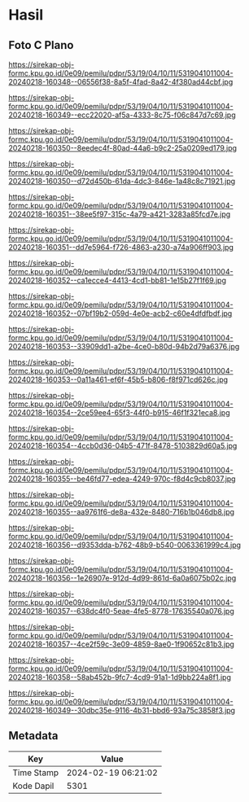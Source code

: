 # Hasil

## Foto C Plano

https://sirekap-obj-formc.kpu.go.id/0e09/pemilu/pdpr/53/19/04/10/11/5319041011004-20240218-160348--06556f38-8a5f-4fad-8a42-4f380ad44cbf.jpg

https://sirekap-obj-formc.kpu.go.id/0e09/pemilu/pdpr/53/19/04/10/11/5319041011004-20240218-160349--ecc22020-af5a-4333-8c75-f06c847d7c69.jpg

https://sirekap-obj-formc.kpu.go.id/0e09/pemilu/pdpr/53/19/04/10/11/5319041011004-20240218-160350--8eedec4f-80ad-44a6-b9c2-25a0209ed179.jpg

https://sirekap-obj-formc.kpu.go.id/0e09/pemilu/pdpr/53/19/04/10/11/5319041011004-20240218-160350--d72d450b-61da-4dc3-846e-1a48c8c71921.jpg

https://sirekap-obj-formc.kpu.go.id/0e09/pemilu/pdpr/53/19/04/10/11/5319041011004-20240218-160351--38ee5f97-315c-4a79-a421-3283a85fcd7e.jpg

https://sirekap-obj-formc.kpu.go.id/0e09/pemilu/pdpr/53/19/04/10/11/5319041011004-20240218-160351--dd7e5964-f726-4863-a230-a74a906ff903.jpg

https://sirekap-obj-formc.kpu.go.id/0e09/pemilu/pdpr/53/19/04/10/11/5319041011004-20240218-160352--ca1ecce4-4413-4cd1-bb81-1e15b27f1f69.jpg

https://sirekap-obj-formc.kpu.go.id/0e09/pemilu/pdpr/53/19/04/10/11/5319041011004-20240218-160352--07bf19b2-059d-4e0e-acb2-c60e4dfdfbdf.jpg

https://sirekap-obj-formc.kpu.go.id/0e09/pemilu/pdpr/53/19/04/10/11/5319041011004-20240218-160353--33909dd1-a2be-4ce0-b80d-94b2d79a6376.jpg

https://sirekap-obj-formc.kpu.go.id/0e09/pemilu/pdpr/53/19/04/10/11/5319041011004-20240218-160353--0a11a461-ef6f-45b5-b806-f8f971cd626c.jpg

https://sirekap-obj-formc.kpu.go.id/0e09/pemilu/pdpr/53/19/04/10/11/5319041011004-20240218-160354--2ce59ee4-65f3-44f0-b915-46f1f321eca8.jpg

https://sirekap-obj-formc.kpu.go.id/0e09/pemilu/pdpr/53/19/04/10/11/5319041011004-20240218-160354--4ccb0d36-04b5-471f-8478-5103829d60a5.jpg

https://sirekap-obj-formc.kpu.go.id/0e09/pemilu/pdpr/53/19/04/10/11/5319041011004-20240218-160355--be46fd77-edea-4249-970c-f8d4c9cb8037.jpg

https://sirekap-obj-formc.kpu.go.id/0e09/pemilu/pdpr/53/19/04/10/11/5319041011004-20240218-160355--aa9761f6-de8a-432e-8480-716b1b046db8.jpg

https://sirekap-obj-formc.kpu.go.id/0e09/pemilu/pdpr/53/19/04/10/11/5319041011004-20240218-160356--d9353dda-b762-48b9-b540-0063361999c4.jpg

https://sirekap-obj-formc.kpu.go.id/0e09/pemilu/pdpr/53/19/04/10/11/5319041011004-20240218-160356--1e26907e-912d-4d99-861d-6a0a6075b02c.jpg

https://sirekap-obj-formc.kpu.go.id/0e09/pemilu/pdpr/53/19/04/10/11/5319041011004-20240218-160357--638dc4f0-5eae-4fe5-8778-17635540a076.jpg

https://sirekap-obj-formc.kpu.go.id/0e09/pemilu/pdpr/53/19/04/10/11/5319041011004-20240218-160357--4ce2f59c-3e09-4859-8ae0-1f90652c81b3.jpg

https://sirekap-obj-formc.kpu.go.id/0e09/pemilu/pdpr/53/19/04/10/11/5319041011004-20240218-160358--58ab452b-9fc7-4cd9-91a1-1d9bb224a8f1.jpg

https://sirekap-obj-formc.kpu.go.id/0e09/pemilu/pdpr/53/19/04/10/11/5319041011004-20240218-160349--30dbc35e-9116-4b31-bbd6-93a75c3858f3.jpg


## Metadata

| Key        | Value               |
| ---------- | ------------------- |
| Time Stamp | 2024-02-19 06:21:02 |
| Kode Dapil | 5301                |



